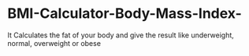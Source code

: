 # BMI-Calculator-Body-Mass-Index-
It Calculates the fat of your body and give the result like underweight, normal, overweight or obese
